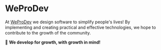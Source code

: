 # WeProDev 
At [WeProDev](https://weprodev.com) we design software to simplify people's lives! By implementing and creating practical and eﬀective technologies, we hope to contribute to the growth of the community.

🚀 **We develop for growth, with growth in mind!**
